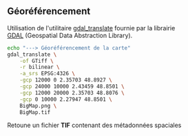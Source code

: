 ## Géoréférencement

Utilisation de l'utilitaire [gdal_translate](http://www.gdal.org/gdal_translate.html) fournie par la librairie  
[GDAL](http://www.gdal.org/) (Geospatial Data Abstraction Library).

```sh
echo "---> Géoréférencement de la carte"
gdal_translate \
    -of GTiff \
    -r bilinear \
    -a_srs EPSG:4326 \
    -gcp 12000 0 2.35703 48.8927 \
    -gcp 24000 10000 2.43459 48.8501 \
    -gcp 12000 20000 2.35703 48.8076 \
    -gcp 0 10000 2.27947 48.8501 \
    BigMap.png \
    BigMap.tif
```

Retoune un fichier **TIF** contenant des métadonnées spaciales
